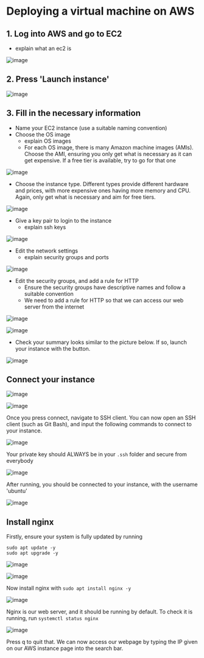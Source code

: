 # Deploying a virtual machine on AWS

## 1. Log into AWS and go to EC2

- explain what an ec2 is

![image](images/goto_ec2.png)

## 2. Press 'Launch instance'

![image](images/launch_instance.png)

## 3. Fill in the necessary information

- Name your EC2 instance (use a suitable naming convention)
- Choose the OS image
    - explain OS images
    - For each OS image, there is many Amazon machine images (AMIs). Choose the AMI, ensuring you only get what is necessary as it can get expensive. If a free tier is available, try to go for that one

![image](images/ami.png)

- Choose the instance type. Different types provide different hardware and prices, with more expensive ones having more memory and CPU. Again, only get what is necessary and aim for free tiers.

![image](images/instance_type.png)

- Give a key pair to login to the instance
    - explain ssh keys

![image](images/key_pair.png)

- Edit the network settings
    - explain security groups and ports

![image](images/edit_network_settings.png)

- Edit the security groups, and add a rule for HTTP
    - Ensure the security groups have descriptive names and follow a suitable convention
    - We need to add a rule for HTTP so that we can access our web server from the internet

![image](images/edit_2.png)

![image](images/http_sg.png)

- Check your summary looks similar to the picture below. If so, launch your instance with the button.

![image](images/summary.png)

## Connect your instance

![image](images/instance_id.png)

![image](images/connect.png)

Once you press connect, navigate to SSH client. You can now open an SSH client (such as Git Bash), and input the following commands to connect to your instance.

![image](images/connect_2.png)

Your private key should ALWAYS be in your `.ssh` folder and secure from everybody

![image](images/ssh_connect.png)

After running, you should be connected to your instance, with the username 'ubuntu'

![image](images/ubuntu.png)

## Install nginx

Firstly, ensure your system is fully updated by running
```
sudo apt update -y
sudo apt upgrade -y
```

![image](images/update.png)

![image](images/upgrade.png)

Now install nginx with `sudo apt install nginx -y`

![image](images/nginx.png)

Nginx is our web server, and it should be running by default. To check it is running, run `systemctl status nginx`

![image](images/nginx_2.png)

Press q to quit that. We can now access our webpage by typing the IP given on our AWS instance page into the search bar.

